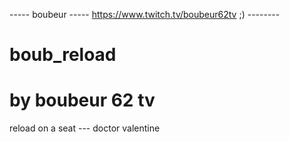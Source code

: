 ----- boubeur ----- https://www.twitch.tv/boubeur62tv ;) --------

# boub_reload

# by boubeur 62 tv 



reload on a seat --- doctor valentine
	